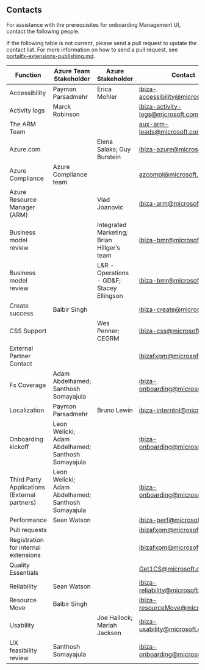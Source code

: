 ## Contacts
   
For assistance with the prerequisites for onboarding Management UI, contact the following people.  

If the following table is not current, please send a pull request to update the contact list. For more information on how to send a pull request, see [portalfx-extensions-publishing.md](portalfx-extensions-publishing.md).

| Function                                      | Azure Team Stakeholder   | Azure  Stakeholder                       | Contact                                                             |
| ------------------------------|--------------- | -----------------------------------------  | ----------------------------------------------------------------------------- |
| Accessibility	                                | Paymon Parsadmehr | Erica Mohler            |  <a href="mailto:ibiza-accessibility@microsoft.com?subject=Accessibility">ibiza-accessibility@microsoft.com</a> |
| Activity logs	                                | Marck Robinson    |                         | [ibiza-activity-logs@microsoft.com](mailto:ibiza-activity-logs@microsoft.com)  |
| The ARM Team                                  |     |                                       | [aux-arm-leads@microsoft.com](mailto:aux-arm-leads@microsoft.com)  |
| Azure.com	                                    | | Elena Salaks; Guy Burstein                 | [ibiza-azure@microsoft.com](mailto:ibiza-azure@microsoft.com)  |
| Azure Compliance                              | Azure Compliance team  |                    | [azcompl@microsoft.com](mailto:azcompl@microsoft.com)  |
| Azure Resource Manager (ARM)                  | | Vlad Joanovic                              | [ibiza-arm@microsoft.com](mailto:ibiza-arm@microsoft.com)  |
| Business model review                         | | Integrated Marketing; Brian Hillger’s team | [ibiza-bmr@microsoft.com](mailto:ibiza-bmr@microsoft.com)  |
| Business model review                         | | L&R - Operations - GD\&F; Stacey Ellingson | [ibiza-bmr@microsoft.com](mailto:ibiza-bmr@microsoft.com)  |
| Create success                                | Balbir Singh    |                           | [ibiza-create@microsoft.com](mailto:ibiza-create@microsoft.com)  |
| CSS Support                                   | | Wes Penner; CEGRM                          | [ibiza-css@microsoft.com](mailto:ibiza-css@microsoft.com)  |
| External Partner Contact         |              |                                            | [ibizafxpm@microsoft.com](mailto:ibizafxpm@microsoft.com)  |
| Fx Coverage 	                                | Adam Abdelhamed;  Santhosh Somayajula      |  | [ibiza-onboarding@microsoft.com](mailto:ibiza-onboarding@microsoft.com)  |
| Localization                                  | Paymon Parsadmehr | Bruno Lewin            | [ibiza-interntnl@microsoft.com](mailto:ibiza-interntnl@microsoft.com)  |
| Onboarding kickoff                            | Leon Welicki; Adam Abdelhamed; Santhosh Somayajula  | | [ibiza-onboarding@microsoft.com](mailto:ibiza-onboarding@microsoft.com) |
| Third Party Applications (External partners)  | Leon Welicki; Adam Abdelhamed; Santhosh Somayajula | | [ibiza-onboarding@microsoft.com](mailto:ibiza-onboarding@microsoft.com) |
| Performance                                   | Sean Watson  |                               | [ibiza-perf@microsoft.com](mailto:ibiza-perf@microsoft.com) |
| Pull requests                   |             |                                            | [ibizafxpm@microsoft.com](mailto:ibizafxpm@microsoft.com) |
| Registration for internal extensions    |      |                                            | [ibizafxpm@microsoft.com](mailto:ibizafxpm@microsoft.com) | 
| Quality Essentials               |             |                                            | [Get1CS@microsoft.com​](mailto:Get1CS@microsoft.com) |
| Reliability                                   | Sean Watson                       |          | [ibiza-reliability@microsoft.com](mailto:ibiza-reliability@microsoft.com) |
| Resource Move                                 | Balbir Singh                |                | [ibiza-resourceMove@microsoft.com](mailto:ibiza-resourceMove@microsoft.com) |
| Usability	  |                                   | Joe Hallock; Mariah Jackson                | [ibiza-usability@microsoft.com](mailto:ibiza-usability@microsoft.com) |
| UX feasibility review                         | Santhosh Somayajula          |               | [ibiza-onboarding@microsoft.com](mailto:ibiza-onboarding@microsoft.com) | 